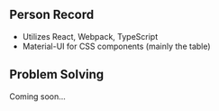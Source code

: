 ## Person Record
- Utilizes React, Webpack, TypeScript
- Material-UI for CSS components (mainly the table)

## Problem Solving
Coming soon...
